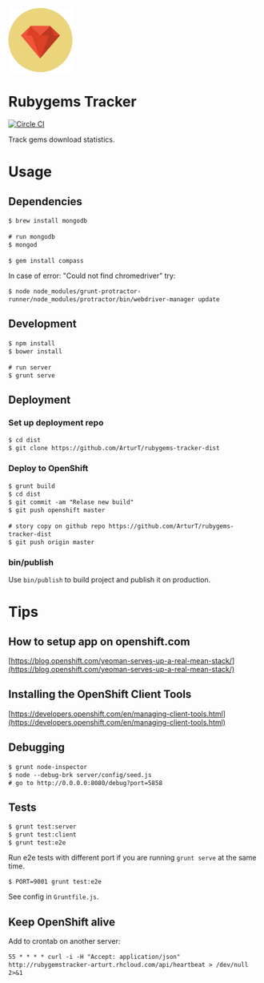 ![Rubygems Tracker](client/assets/images/ruby-gem.png)

# Rubygems Tracker

[![Circle CI](https://circleci.com/gh/ArturT/rubygems-tracker.svg?style=svg)](https://circleci.com/gh/ArturT/rubygems-tracker)

Track gems download statistics.

# Usage

## Dependencies

    $ brew install mongodb

    # run mongodb
    $ mongod

    $ gem install compass

In case of error: "Could not find chromedriver" try:

    $ node node_modules/grunt-protractor-runner/node_modules/protractor/bin/webdriver-manager update

## Development

    $ npm install
    $ bower install

    # run server
    $ grunt serve

## Deployment

### Set up deployment repo

    $ cd dist
    $ git clone https://github.com/ArturT/rubygems-tracker-dist

### Deploy to OpenShift

    $ grunt build
    $ cd dist
    $ git commit -am "Relase new build"
    $ git push openshift master

    # story copy on github repo https://github.com/ArturT/rubygems-tracker-dist
    $ git push origin master

### bin/publish

Use `bin/publish` to build project and publish it on production.

# Tips

## How to setup app on openshift.com

[https://blog.openshift.com/yeoman-serves-up-a-real-mean-stack/](https://blog.openshift.com/yeoman-serves-up-a-real-mean-stack/)

## Installing the OpenShift Client Tools

[https://developers.openshift.com/en/managing-client-tools.html](https://developers.openshift.com/en/managing-client-tools.html)

## Debugging

    $ grunt node-inspector
    $ node --debug-brk server/config/seed.js
    # go to http://0.0.0.0:8080/debug?port=5858

## Tests

    $ grunt test:server
    $ grunt test:client
    $ grunt test:e2e

Run e2e tests with different port if you are running `grunt serve` at the same time.

    $ PORT=9001 grunt test:e2e

See config in `Gruntfile.js`.

## Keep OpenShift alive

Add to crontab on another server:

    55 * * * * curl -i -H "Accept: application/json" http://rubygemstracker-arturt.rhcloud.com/api/heartbeat > /dev/null 2>&1
